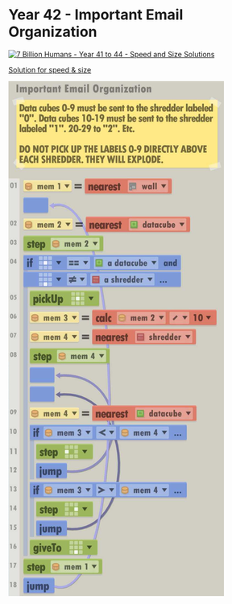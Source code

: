# Year 42 - Important Email Organization

[![7 Billion Humans - Year 41 to 44 - Speed and Size Solutions](https://img.youtube.com/vi/uiThLg0lm5Y/0.jpg)](https://www.youtube.com/watch?v=uiThLg0lm5Y&t=443s)

[Solution for speed & size](solution.txt)

![Solution for speed & size](solution.JPEG "Year 42")